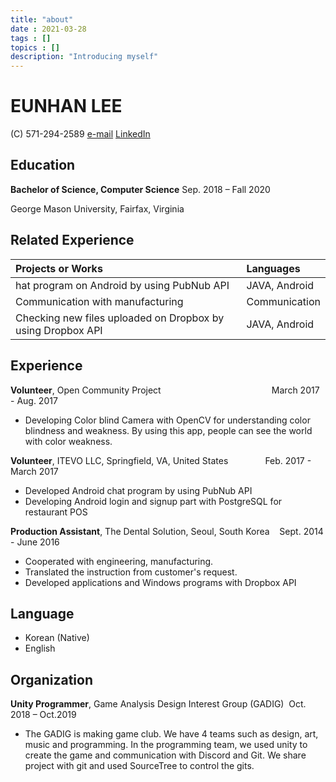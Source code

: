 ```yaml
---
title: "about"
date : 2021-03-28
tags : []
topics : []
description: "Introducing myself"
---
```


# **EUNHAN LEE**

(C) 571-294-2589
[e-mail](mailto:eunhanlee58@gmail.com)
[LinkedIn](https://www.linkedin.com/in/eh4925/)

## **Education**

**Bachelor of Science, Computer Science**
  Sep. 2018 – Fall 2020

George Mason University, Fairfax, Virginia

## **Related Experience**

|Projects or Works|Languages|
|:------|:---|
|hat program on Android by using PubNub API|JAVA, Android|
|Communication with manufacturing|Communication|
|Checking new files uploaded on Dropbox by using Dropbox API|JAVA, Android|

## **Experience**

**Volunteer**, Open Community Project                                             March 2017 - Aug. 2017

- Developing Color blind Camera with OpenCV for understanding color blindness and weakness. By using this app, people can see the world with color weakness.

**Volunteer**, ITEVO LLC, Springfield, VA, United States               Feb. 2017 - March 2017

- Developed Android chat program by using PubNub API
- Developing Android login and signup part with PostgreSQL for restaurant POS

**Production Assistant**, The Dental Solution, Seoul, South Korea    Sept. 2014 - June 2016

- Cooperated with engineering, manufacturing.
- Translated the instruction from customer's request.
- Developed applications and Windows programs with Dropbox API

## **Language**

- Korean (Native)
- English

## **Organization**

**Unity Programmer**, Game Analysis Design Interest Group (GADIG)  Oct. 2018 – Oct.2019

- The GADIG is making game club. We have 4 teams such as design, art, music and programming. In the programming team, we used unity to create the game and communication with Discord and Git. We share project with git and used SourceTree to control the gits.
